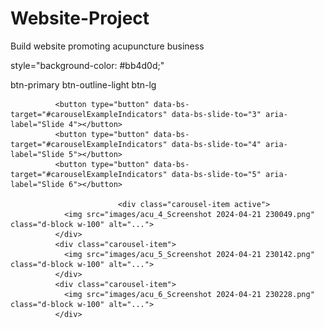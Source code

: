 # Website-Project
Build website promoting acupuncture business

style="background-color: #bb4d0d;"

btn-primary btn-outline-light btn-lg

              <button type="button" data-bs-target="#carouselExampleIndicators" data-bs-slide-to="3" aria-label="Slide 4"></button>
              <button type="button" data-bs-target="#carouselExampleIndicators" data-bs-slide-to="4" aria-label="Slide 5"></button>
              <button type="button" data-bs-target="#carouselExampleIndicators" data-bs-slide-to="5" aria-label="Slide 6"></button>

                            <div class="carousel-item active">
                <img src="images/acu_4_Screenshot 2024-04-21 230049.png" class="d-block w-100" alt="...">
              </div>
              <div class="carousel-item">
                <img src="images/acu_5_Screenshot 2024-04-21 230142.png" class="d-block w-100" alt="...">
              </div>
              <div class="carousel-item">
                <img src="images/acu_6_Screenshot 2024-04-21 230228.png" class="d-block w-100" alt="...">
              </div>
